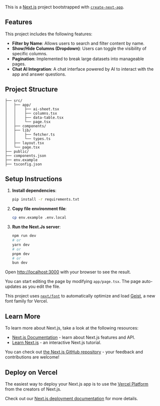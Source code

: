 This is a [Next.js](https://nextjs.org) project bootstrapped with [`create-next-app`](https://nextjs.org/docs/app/api-reference/cli/create-next-app).

## Features

This project includes the following features:

- **Filter by Name**: Allows users to search and filter content by name.
- **Show/Hide Columns (Dropdown)**: Users can toggle the visibility of specific columns.
- **Pagination**: Implemented to break large datasets into manageable pages.
- **Chat AI Integration**: A chat interface powered by AI to interact with the app and answer questions.

## Project Structure

```
├── src/              
│   ├── app/
│   │    ├── ai-sheet.tsx
│   │    ├── columns.tsx
│   │    ├── data-table.tsx
│   │    └── page.tsx
│   ├── components/
│   ├── lib/
│   │    ├── fetcher.ts
│   │    └── types.ts
│   ├── layout.tsx
│   └── page.tsx
├── public/        
├── components.json            
├── env.example         
├── tsconfig.json              
```

## Setup Instructions

1. **Install dependencies**:
   ```bash
   pip install -r requirements.txt
   ```

2. **Copy file environment file**:
    ```bash
    cp env.example .env.local
    ```

4. **Run the Next.Js server**:
    ```bash
    npm run dev
    # or
    yarn dev
    # or
    pnpm dev
    # or
    bun dev
    ```

Open [http://localhost:3000](http://localhost:3000) with your browser to see the result.

You can start editing the page by modifying `app/page.tsx`. The page auto-updates as you edit the file.

This project uses [`next/font`](https://nextjs.org/docs/app/building-your-application/optimizing/fonts) to automatically optimize and load [Geist](https://vercel.com/font), a new font family for Vercel.

## Learn More

To learn more about Next.js, take a look at the following resources:

- [Next.js Documentation](https://nextjs.org/docs) - learn about Next.js features and API.
- [Learn Next.js](https://nextjs.org/learn) - an interactive Next.js tutorial.

You can check out [the Next.js GitHub repository](https://github.com/vercel/next.js) - your feedback and contributions are welcome!

## Deploy on Vercel

The easiest way to deploy your Next.js app is to use the [Vercel Platform](https://vercel.com/new?utm_medium=default-template&filter=next.js&utm_source=create-next-app&utm_campaign=create-next-app-readme) from the creators of Next.js.

Check out our [Next.js deployment documentation](https://nextjs.org/docs/app/building-your-application/deploying) for more details.
